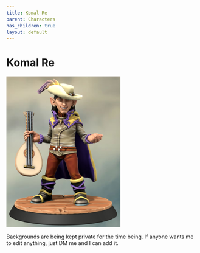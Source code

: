 ```yaml
---
title: Komal Re
parent: Characters
has_children: true
layout: default
---
```


# Komal Re

<img src="komalRe.png" width="300px" />

Backgrounds are being kept private for the time being. If anyone wants me to edit anything, just DM me and I can add it.

